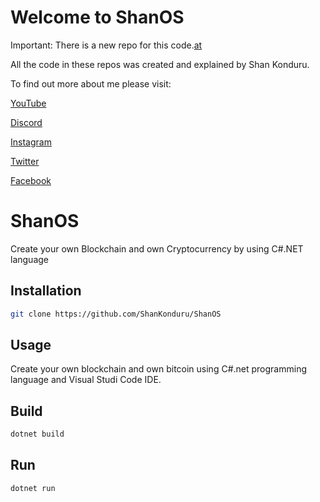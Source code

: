 # Welcome to ShanOS

Important: There is a new repo for this code.[at](https://github.com/ShanKonduru/ShanOS)

All the code in these repos was created and explained by Shan Konduru.

To find out more about me please visit:

[YouTube](https://www.youtube.com/channel/UCZcBzXatMG9sLhg-dYHGSxQ)

[Discord](https://discord.gg/tm6ET8Fy)

[Instagram](https://www.instagram.com/shankonduru/)

[Twitter](https://twitter.com/ShanKonduru)

[Facebook](https://www.facebook.com/shan.konduru/)

# ShanOS

Create your own Blockchain and own Cryptocurrency by using C#.NET language

## Installation
```sh
git clone https://github.com/ShanKonduru/ShanOS
```

## Usage

Create your own blockchain and own bitcoin using C#.net programming language and Visual Studi Code IDE.

## Build
```sh
dotnet build 
```
## Run
```sh
dotnet run
```
